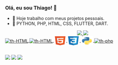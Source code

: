### Olá, eu sou Thiago! 👋

- 🔭 Hoje trabalho com meus projetos pessoais.
- 🌱 PYTHON, PHP, HTML, CSS, FLUTTER, DART.

<div align="center">
  <a href="https://github.com/ThiagoSilva20">
  <img height="150em" src="https://github-readme-stats.vercel.app/api?username=ThiagoSilva20&show_icons=true&theme=dark&include_all_commits=true&count_private=true"/>
  <img height="150em" src="https://github-readme-stats.vercel.app/api/top-langs/?username=ThiagoSilva20&layout=compact&langs_count=7&theme=dark"/>
</div>
<div>
  <img align="center" alt="th-HTML" height="30" width="40" src="https://cdn.jsdelivr.net/gh/devicons/devicon/icons/dart/dart-plain-wordmark.svg">
  <img align="center" alt="th-HTML" height="30" width="40" src="https://cdn.jsdelivr.net/gh/devicons/devicon/icons/flutter/flutter-original.svg">
  <img align="center" alt="th-HTML" height="30" width="40" src="https://raw.githubusercontent.com/devicons/devicon/master/icons/html5/html5-original.svg">
  <img align="center" alt="th-CSS" height="30" width="40" src="https://raw.githubusercontent.com/devicons/devicon/master/icons/css3/css3-original.svg">
  <img align="center" alt="th-php" height="30" width="40" src="https://raw.githubusercontent.com/devicons/devicon/master/icons/python/python-original.svg">
  <img align="center" alt="th-php" height="30" width="40" src="https://cdn.jsdelivr.net/gh/devicons/devicon/icons/php/php-original.svg">
</div>
  
<br>
  
<div style="margin-top:3px"> 

  <a href="https://instagram.com/sillva_ty" target="_blank"><img src="https://img.shields.io/badge/-Instagram-%23E4405F?style=for-the-badge&logo=instagram&logoColor=white" target="_blank"></a>
  <a href = "mailto:thiago201714@gmail.com"><img src="https://img.shields.io/badge/-Gmail-%23333?style=for-the-badge&logo=gmail&logoColor=white" target="_blank"></a>
  <a href="https://www.linkedin.com/in/thiago-silva-3599221ba/" target="_blank"><img src="https://img.shields.io/badge/-LinkedIn-%230077B5?style=for-the-badge&logo=linkedin&logoColor=white" target="_blank"></a> 
</div>

